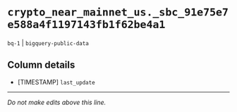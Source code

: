 # `crypto_near_mainnet_us._sbc_91e75e7e588a4f1197143fb1f62be4a1`
`bq-1` | `bigquery-public-data`

## Column details
* [TIMESTAMP] `last_update`

-------------------------------------------------------------------------------
*Do not make edits above this line.*
